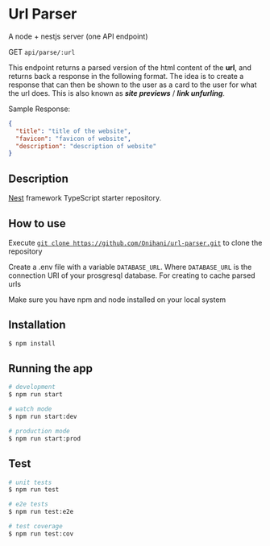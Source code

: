 # Url Parser

A node + nestjs server (one API endpoint)

GET `api/parse/:url`

This endpoint returns a parsed version of the html content of the **url**, and returns back a response in the
following format. The idea is to create a response that can then be shown to the user as a
card to the user for what the url does. This is also known as **_site previews_** / **_link unfurling_**.

Sample Response:

```json
{
  "title": "title of the website",
  "favicon": "favicon of website",
  "description": "description of website"
}
```

## Description

[Nest](https://github.com/nestjs/nest) framework TypeScript starter repository.

## How to use

Execute [`git clone https://github.com/Onihani/url-parser.git`](https://git-scm.com/book/en/v2/Git-Basics-Getting-a-Git-Repository) to clone the repository

Create a .env file with a variable `DATABASE_URL`. Where `DATABASE_URL` is the connection URI of your prosgresql database. For creating to cache parsed urls

Make sure you have npm and node installed on your local system

## Installation

```bash
$ npm install
```

## Running the app

```bash
# development
$ npm run start

# watch mode
$ npm run start:dev

# production mode
$ npm run start:prod
```

## Test

```bash
# unit tests
$ npm run test

# e2e tests
$ npm run test:e2e

# test coverage
$ npm run test:cov
```
